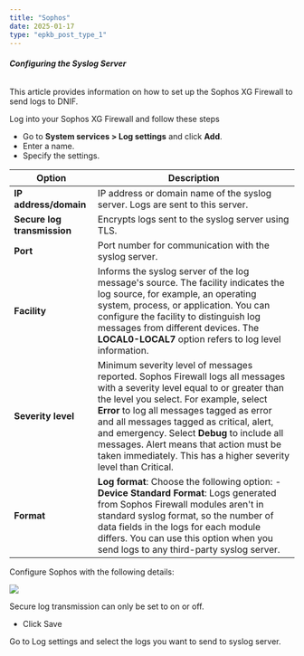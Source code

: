 ```yaml
---
title: "Sophos"
date: 2025-01-17
type: "epkb_post_type_1"
---
```


###### **Configuring the Syslog Server**

This article provides information on how to set up the Sophos XG Firewall to send logs to DNIF.

Log into your Sophos XG Firewall and follow these steps

- Go to **System services > Log settings** and click **Add**.
- Enter a name.
- Specify the settings.

| **Option** | **Description** |
| --- | --- |
| **IP address/domain** | IP address or domain name of the syslog server. Logs are sent to this server. |
| **Secure log transmission** | Encrypts logs sent to the syslog server using TLS. |
| **Port** | Port number for communication with the syslog server. |
| **Facility** | Informs the syslog server of the log message's source. The facility indicates the log source, for example, an operating system, process, or application. You can configure the facility to distinguish log messages from different devices. The **LOCAL0-LOCAL7** option refers to log level information. |
| **Severity level** | Minimum severity level of messages reported. Sophos Firewall logs all messages with a severity level equal to or greater than the level you select. For example, select **Error** to log all messages tagged as error and all messages tagged as critical, alert, and emergency. Select **Debug** to include all messages. Alert means that action must be taken immediately. This has a higher severity level than Critical. |
| **Format** | **Log format**: Choose the following option:  - **Device Standard Format**: Logs generated from Sophos Firewall modules aren't in standard syslog format, so the number of data fields in the logs for each module differs. You can use this option when you send logs to any third-party syslog server.   |

Configure Sophos with the following details:

![](./sophos-img/image-png-Oct-10-2022-01-00-04-98-PM.png)

Secure log transmission can only be set to on or off.

- Click Save

Go to Log settings and select the logs you want to send to syslog server.
